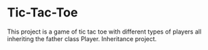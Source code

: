 # Tic-Tac-Toe
This project is a game of tic tac toe with different types of players all inheriting the father class Player.
Inheritance project.
